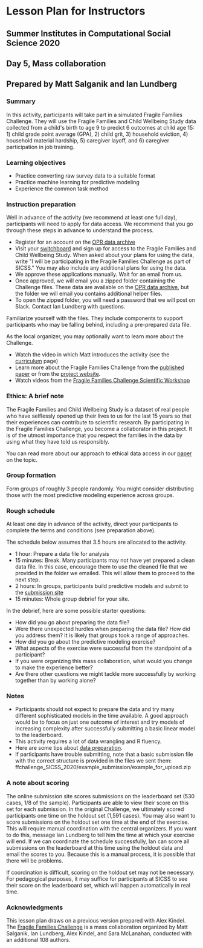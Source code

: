 # Lesson Plan for Instructors
## Summer Institutes in Computational Social Science 2020
## Day 5, Mass collaboration
## Prepared by Matt Salganik and Ian Lundberg

### Summary

In this activity, participants will take part in a simulated Fragile Families Challenge.  They will use the Fragile Families and Child Wellbeing Study data collected from a child's birth to age 9 to predict 6 outcomes at child age 15: 1) child grade point average (GPA), 2) child grit, 3) household eviction, 4) household material hardship, 5) caregiver layoff, and 6) caregiver participation in job training.

### Learning objectives

- Practice converting raw survey data to a suitable format
- Practice machine learning for predictive modeling
- Experience the common task method

### Instruction preparation

Well in advance of the activity (we recommend at least one full day), participants will need to apply for data access. We recommend that you go through these steps in advance to understand the process.

- Register for an account on the [OPR data archive](https://opr.princeton.edu/archive/restricted/Default.aspx)
- Visit your [switchboard](https://opr.princeton.edu/archive/restricted/Switchboard.aspx) and sign up for access to the Fragile Families and Child Wellbeing Study. When asked about your plans for using the data, write "I will be participating in the Fragile Families Challenge as part of SICSS." You may also include any additional plans for using the data.
- We approve these applications manually. Wait for an email from us.
- Once approved, we will email you a zipped folder containing the Challenge files. These data are available on the [OPR data archive](https://opr.princeton.edu/archive/restricted/Default.aspx), but the folder we will email you contains additional helper files.
- To open the zipped folder, you will need a password that we will post on Slack. Contact Ian Lundberg with questions.

Familiarize yourself with the files. They include components to support participants who may be falling behind, including a pre-prepared data file.

As the local organizer, you may optionally want to learn more about the Challenge.

- Watch the video in which Matt introduces the activity (see the [curriculum](https://compsocialscience.github.io/summer-institute/curriculum) page)
- Learn more about the Fragile Families Challenge from the [published paper](https://doi.org/10.1073/pnas.1915006117) or from the [project website](http://www.fragilefamilieschallenge.org/).
- Watch videos from the [Fragile Families Challenge Scientific Workshop](https://www.youtube.com/channel/UCjluzrRT8fqXCx3qHjQAb5A)

### Ethics: A brief note

The Fragile Families and Child Wellbeing Study is a dataset of real people who have selflessly opened up their lives to us for the last 15 years so that their experiences can contribute to scientific research. By participating in the Fragile Families Challenge, you become a collaborator in this project. It is of the utmost importance that you respect the families in the data by using what they have told us responsibly.

You can read more about our approach to ethical data access in our [paper](https://doi.org/10.1177%2F2378023118813023) on the topic.

### Group formation

Form groups of roughly 3 people randomly. You might consider distributing those with the most predictive modeling experience across groups.

### Rough schedule

At least one day in advance of the activity, direct your participants to complete the terms and conditions (see preparation above).

The schedule below assumes that 3.5 hours are allocated to the activity.

- 1 hour: Prepare a data file for analysis
- 15 minutes: Break. Many participants may not have yet prepared a clean data file. In this case, encourage them to use the cleaned file that we provided in the folder we emailed. This will allow them to proceed to the next step.
- 2 hours: In groups, participants build predictive models and submit to the [submission site](https://codalab.fragilefamilieschallenge.org/competitions/28)
- 15 minutes: Whole group debrief for your site.

In the debrief, here are some possible starter questions:

- How did you go about preparing the data file?
- Were there unexpected hurdles when preparing the data file? How did you address them? It is likely that groups took a range of approaches.
- How did you go about the predictive modeling exercise?
- What aspects of the exercise were successful from the standpoint of a participant?
- If you were organizing this mass collaboration, what would you change to make the experience better?
- Are there other questions we might tackle more successfully by working together than by working alone?

### Notes

- Participants should not expect to prepare the data and try many different sophisticated models in the time available. A good approach would be to focus on just one outcome of interest and try models of increasing complexity after successfully submitting a basic linear model to the leaderboard.
- This activity requires a lot of data wrangling and R fluency.
- Here are some tips about [data preparation](https://github.com/compsocialscience/summer-institute/blob/master/2020/materials/day5-mass-collaboration/activity/SICSS_FFC_datacleaning_tips.pdf).
- If participants have trouble submitting, note that a basic submission file with the correct structure is provided in the files we sent them: ffchallenge_SICSS_2020/example_submission/example_for_upload.zip


### A note about scoring

The online submission site scores submissions on the leaderboard set (530 cases, 1/8 of the sample). Participants are able to view their score on this set for each submission. In the original Challenge, we ultimately scored participants one time on the holdout set (1,591 cases). You may also want to score submissions on the holdout set one time at the end of the exercise. This will require manual coordination with the central organizers. If you want to do this, message Ian Lundberg to tell him the time at which your exercise will end. If we can coordinate the schedule successfully, Ian can score all submissions on the leaderboard at this time using the holdout data and email the scores to you. Because this is a manual process, it is possible that there will be problems.

If coordination is difficult, scoring on the holdout set may not be necessary. For pedagogical purposes, it may suffice for participants at SICSS to see their score on the leaderboard set, which will happen automatically in real time.

### Acknowledgments

This lesson plan draws on a previous version prepared with Alex Kindel. The [Fragile Families Challenge](https://doi.org/10.1073/pnas.1915006117) is a mass collaboration organized by Matt Salganik, Ian Lundberg, Alex Kindel, and Sara McLanahan, conducted with an additional 108 authors.
